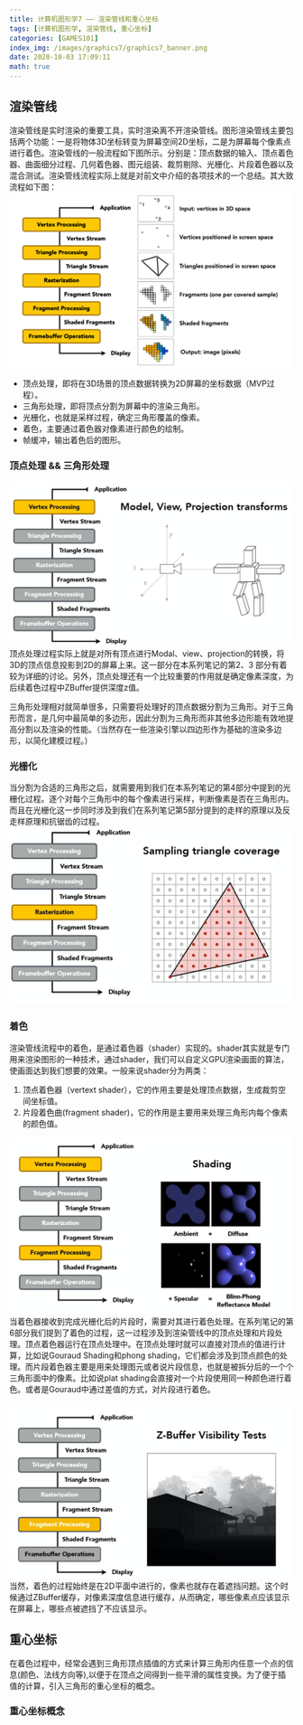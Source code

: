 ```yaml
---
title: 计算机图形学7 —— 渲染管线和重心坐标
tags: [计算机图形学, 渲染管线, 重心坐标]
categories: [GAMES101]
index_img: /images/graphics7/graphics7_banner.png
date: 2020-10-03 17:09:11
math: true
---
```


## 渲染管线
渲染管线是实时渲染的重要工具，实时渲染离不开渲染管线。图形渲染管线主要包括两个功能：一是将物体3D坐标转变为屏幕空间2D坐标，二是为屏幕每个像素点进行着色。渲染管线的一般流程如下图所示。分别是：顶点数据的输入、顶点着色器、曲面细分过程、几何着色器、图元组装、裁剪剔除、光栅化、片段着色器以及混合测试。渲染管线流程实际上就是对前文中介绍的各项技术的一个总结。其大致流程如下图：
![](/images/graphics7/graphics7_banner.png)

* 顶点处理，即将在3D场景的顶点数据转换为2D屏幕的坐标数据（MVP过程）。
* 三角形处理，即将顶点分割为屏幕中的渲染三角形。
* 光栅化，也就是采样过程，确定三角形覆盖的像素。
* 着色，主要通过着色器对像素进行颜色的绘制。
* 帧缓冲，输出着色后的图形。

### 顶点处理 && 三角形处理
![](/images/graphics7/graphics7_vertex.jpg)
顶点处理过程实际上就是对所有顶点进行Modal、view、projection的转换，将3D的顶点信息投影到2D的屏幕上来。这一部分在本系列笔记的第2、3 部分有着较为详细的讨论。另外，顶点处理还有一个比较重要的作用就是确定像素深度，为后续着色过程中ZBuffer提供深度z值。

三角形处理相对就简单很多，只需要将处理好的顶点数据分割为三角形。对于三角形而言，是几何中最简单的多边形，因此分割为三角形而非其他多边形能有效地提高分割以及渲染的性能。（当然存在一些渲染引擎以四边形作为基础的渲染多边形，以简化建模过程。）

### 光栅化
当分割为合适的三角形之后，就需要用到我们在本系列笔记的第4部分中提到的光栅化过程。逐个对每个三角形中的每个像素进行采样，判断像素是否在三角形内。而且在光栅化这一步同时涉及到我们在系列笔记第5部分提到的走样的原理以及反走样原理和抗锯齿的过程。
![](/images/graphics7/graphics7_rasterization.jpg)

### 着色
渲染管线流程中的着色，是通过着色器（shader）实现的。shader其实就是专门用来渲染图形的一种技术，通过shader，我们可以自定义GPU渲染画面的算法，使画面达到我们想要的效果。一般来说shader分为两类：
1. 顶点着色器（vertext shader），它的作用主要是处理顶点数据，生成裁剪空间坐标值。
2. 片段着色曲(fragment shader)，它的作用是主要用来处理三角形内每个像素的颜色值。

![](/images/graphics7/graphics7_shading.jpg)
当着色器接收到完成光栅化后的片段时，需要对其进行着色处理。在系列笔记的第6部分我们提到了着色的过程，这一过程涉及到渲染管线中的顶点处理和片段处理。顶点着色器运行在顶点处理中。在顶点处理时就可以直接对顶点的值进行计算，比如说Gouraud Shading和phong shading，它们都会涉及到顶点颜色的处理。而片段着色器主要是用来处理图元或者说片段信息，也就是被拆分后的一个个三角形面中的像素。比如说plat shading会直接对一个片段使用同一种颜色进行着色。或者是Gouraud中通过差值的方式，对片段进行着色。

![](/images/graphics7/graphics7_zbuffer.jpg)
当然，着色的过程始终是在2D平面中进行的，像素也就存在着遮挡问题。这个时候通过ZBuffer缓存，对像素深度信息进行缓存，从而确定，哪些像素点应该显示在屏幕上，哪些点被遮挡了不应该显示。

## 重心坐标
在着色过程中，经常会遇到三角形顶点插值的方式来计算三角形内任意一个点的信息(颜色、法线方向等),以便于在顶点之间得到一些平滑的属性变换。为了便于插值的计算，引入三角形的重心坐标的概念。
### 重心坐标概念
